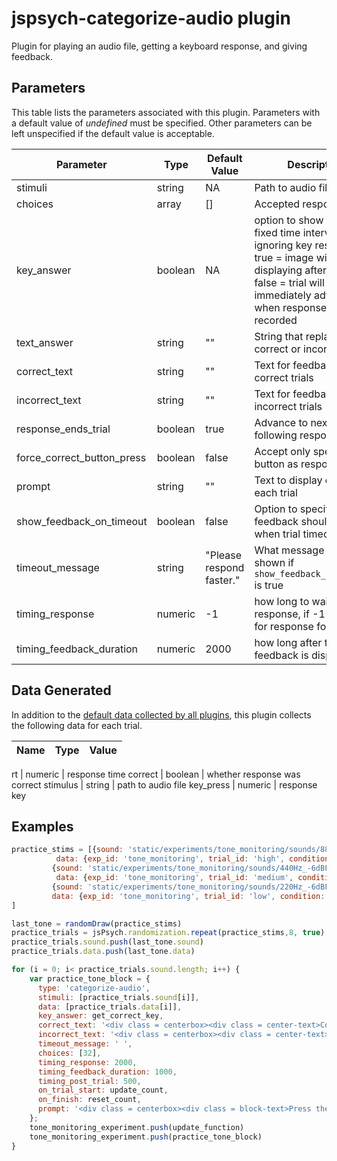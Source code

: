 # jspsych-categorize-audio plugin

Plugin for playing an audio file, getting a keyboard response, and giving feedback.

## Parameters

This table lists the parameters associated with this plugin. Parameters with a default value of *undefined* must be specified. Other parameters can be left unspecified if the default value is acceptable.

Parameter | Type | Default Value | Description
----------|------|---------------|------------
stimuli | string | NA | Path to audio file
choices | array | [] | Accepted responses
key_answer | boolean | NA | option to show image for fixed time interval, ignoring key responses, true = image will keep displaying after response, false = trial will immediately advance when response is recorded
text_answer | string | "" | String that replaces correct or incorrect text
correct_text | string | "" | Text for feedback on correct trials
incorrect_text | string | "" | Text for feedback on incorrect trials
response_ends_trial | boolean | true | Advance to next trial following response
force_correct_button_press | boolean | false | Accept only specified button as response
prompt | string | "" | Text to display on top at each trial
show_feedback_on_timeout | boolean | false | Option to specify whether feedback should be given when trial timeouts
timeout_message | string | "Please respond faster." | What message would be shown if `show_feedback_on_timeout` is true
timing_response | numeric | -1 | how long to wait for response, if -1 then wait for response forever
timing_feedback_duration | numeric | 2000 | how long after trial feedback is displayed


## Data Generated

In addition to the [default data collected by all plugins](http://docs.jspsych.org/plugins/overview/#datacollectedbyplugins), this plugin collects the following data for each trial.


Name | Type | Value
-----|------|------

rt | numeric | response time
correct | boolean | whether response was correct
stimulus | string | path to audio file
key_press | numeric | response key

## Examples

```javascript
practice_stims = [{sound: 'static/experiments/tone_monitoring/sounds/880Hz_-6dBFS_.5s.mp3',
		  data: {exp_id: 'tone_monitoring', trial_id: 'high', condition: 'practice'}},
		 {sound: 'static/experiments/tone_monitoring/sounds/440Hz_-6dBFS_.5s.mp3',
		  data: {exp_id: 'tone_monitoring', trial_id: 'medium', condition: 'practice'}},
		 {sound: 'static/experiments/tone_monitoring/sounds/220Hz_-6dBFS_.5s.mp3',
		 data: {exp_id: 'tone_monitoring', trial_id: 'low', condition: 'practice'}}
]

last_tone = randomDraw(practice_stims)
practice_trials = jsPsych.randomization.repeat(practice_stims,8, true);
practice_trials.sound.push(last_tone.sound)
practice_trials.data.push(last_tone.data)

for (i = 0; i< practice_trials.sound.length; i++) {	
	var practice_tone_block = {
	  type: 'categorize-audio',
	  stimuli: [practice_trials.sound[i]],
	  data: [practice_trials.data[i]],
	  key_answer: get_correct_key,
	  correct_text: '<div class = centerbox><div class = center-text>Correct</div></div>',
	  incorrect_text: '<div class = centerbox><div class = center-text>Incorrect</div></div>',
	  timeout_message: ' ',
	  choices: [32],
	  timing_response: 2000,
	  timing_feedback_duration: 1000,
	  timing_post_trial: 500,
	  on_trial_start: update_count,
	  on_finish: reset_count,
	  prompt: '<div class = centerbox><div class = block-text>Press the spacebar when any tone repeats four times. After you press the spacebar (for any reason), reset your count for that tone.</div></div>'
	};
	tone_monitoring_experiment.push(update_function)
	tone_monitoring_experiment.push(practice_tone_block)
}
```